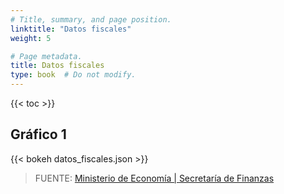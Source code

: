 ```yaml
---
# Title, summary, and page position.
linktitle: "Datos fiscales"
weight: 5

# Page metadata.
title: Datos fiscales
type: book  # Do not modify.
---
```


{{< toc >}}

## Gráfico 1

{{< bokeh datos_fiscales.json >}}

> FUENTE: [Ministerio de Economía | Secretaría de Finanzas](https://www.argentina.gob.ar/economia/finanzas/presentaciongraficadeudapublica)